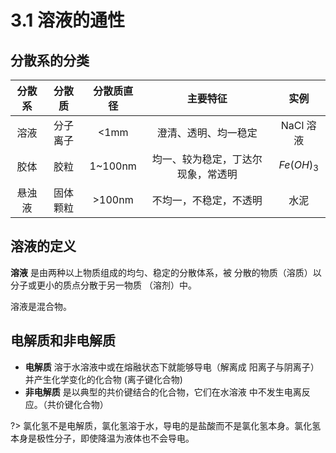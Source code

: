 # 3.1 溶液的通性

## 分散系的分类

| 分散系 | 分散质 | 分散质直径 | 主要特征 | 实例 |
|:-----:|:------:|:---------:|:-------:|:----:|
| 溶液 | 分子<br>离子 | <1mm | 澄清、透明、均一稳定 | NaCl 溶液 |
| 胶体 | 胶粒 | 1~100nm | 均一、较为稳定，丁达尔现象，常透明 | $Fe(OH)_{3}$ |
| 悬浊液 | 固体颗粒 | >100nm | 不均一，不稳定，不透明 | 水泥 |

## 溶液的定义

**溶液** 是由两种以上物质组成的均匀、稳定的分散体系，被 分散的物质（溶质）以分子或更小的质点分散于另一物质 （溶剂）中。

溶液是混合物。

## 电解质和非电解质

- **电解质** 溶于水溶液中或在熔融状态下就能够导电（解离成 阳离子与阴离子）并产生化学变化的化合物 (离子键化合物)
- **非电解质** 是以典型的共价键结合的化合物，它们在水溶液 中不发生电离反应。（共价键化合物）

?> 氯化氢不是电解质，氯化氢溶于水，导电的是盐酸而不是氯化氢本身。氯化氢本身是极性分子，即使降温为液体也不会导电。


